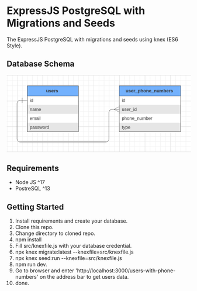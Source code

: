 # ExpressJS PostgreSQL with Migrations and Seeds
The ExpressJS PostgreSQL with migrations and seeds using knex (ES6 Style).

## Database Schema
![Database Schema](https://raw.githubusercontent.com/rafifirmansyah/expressjs-postgresql-with-migrations-and-seeds/main/database_schema.png)
<br>
## Requirements
* Node JS ^17
* PostreSQL ^13

## Getting Started
1. Install requirements and create your database.
2. Clone this repo.
3. Change directory to cloned repo.
4. npm install
5. Fill src/knexfile.js with your database credential.
6. npx knex migrate:latest --knexfile=src/knexfile.js
7. npx knex seed:run --knexfile=src/knexfile.js
8. npm run dev.
9. Go to browser and enter 'http://localhost:3000/users-with-phone-numbers' on the address bar to get users data.
10. done.